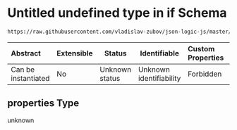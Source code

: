 # Untitled undefined type in if Schema

```txt
https://raw.githubusercontent.com/vladislav-zubov/json-logic-js/master/schemas/operators/logic/if.json#/oneOf/0/properties
```




| Abstract            | Extensible | Status         | Identifiable            | Custom Properties | Additional Properties | Access Restrictions | Defined In                                                  |
| :------------------ | ---------- | -------------- | ----------------------- | :---------------- | --------------------- | ------------------- | ----------------------------------------------------------- |
| Can be instantiated | No         | Unknown status | Unknown identifiability | Forbidden         | Allowed               | none                | [if.json\*](operators/logic/if.json "open original schema") |

## properties Type

unknown
